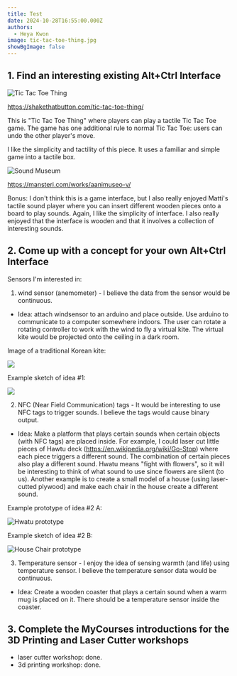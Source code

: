 ```yaml
---
title: Test
date: 2024-10-28T16:55:00.000Z
authors:
  - Heya Kwon
image: tic-tac-toe-thing.jpg
showBgImage: false
---
```

## 1. Find an interesting existing Alt+Ctrl Interface

![Tic Tac Toe Thing](tic-tac-toe-thing.jpg "Tic Tac Toe Thing")

https://shakethatbutton.com/tic-tac-toe-thing/

This is "Tic Tac Toe Thing" where players can play a tactile Tic Tac Toe game. The game has one additional rule to normal Tic Tac Toe: users can undo the other player's move. 

I like the simplicity and tactility of this piece. It uses a familiar and simple game into a tactile box.

![Sound Museum](featured.jpg)

https://mansteri.com/works/aanimuseo-v/

Bonus: I don't think this is a game interface, but I also really enjoyed Matti's tactile sound player where you can insert different wooden pieces onto a board to play sounds. Again, I like the simplicity of interface. I also really enjoyed that the interface is wooden and that it involves a collection of interesting sounds.

## 2. Come up with a concept for your own Alt+Ctrl Interface

Sensors I'm interested in:

1. wind sensor (anemometer) - I believe the data from the sensor would be continuous.

* Idea: attach windsensor to an arduino and place outside. Use arduino to communicate to a computer somewhere indoors. The user can rotate a rotating controller to work with the wind to fly a virtual kite. The virtual kite would be projected onto the ceiling in a dark room.

Image of a traditional Korean kite:

![](traditional-kite-a6anec.jpg)

Example sketch of idea #1:

![](kite-sketch.png)

2. NFC (Near Field Communication) tags - It would be interesting to use NFC tags to trigger sounds. I believe the tags would cause binary output. 

* Idea: Make a platform that plays certain sounds when certain objects (with NFC tags) are placed inside. For example, I could laser cut little pieces of Hawtu deck (https://en.wikipedia.org/wiki/Go-Stop) where each piece triggers a different sound. The combination of certain pieces also play a different sound. Hwatu means "fight with flowers", so it will be interesting to think of what sound to use since flowers are silent (to us). Another example is to create a small model of a house (using laser-cutted plywood) and make each chair in the house create a different sound.

Example prototype of idea #2 A:

![Hwatu prototype](signal-2024-11-04-083839.jpeg)

Example sketch of idea #2 B:

![House Chair  prototype](signal-2024-11-07-132042.jpeg)

3. Temperature sensor - I enjoy the idea of sensing warmth (and life) using temperature sensor. I believe the temperature sensor data would be continuous.

* Idea: Create a wooden coaster that plays a certain sound when a warm mug is placed on it. There should be a temperature sensor inside the coaster.

## 3. Complete the MyCourses introductions for the 3D Printing and Laser Cutter workshops

* laser cutter workshop: done.
* 3d printing workshop: done.
